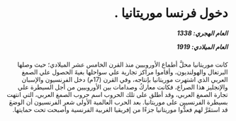 <h1 dir="rtl">دخول فرنسا موريتانيا .</h1>

<h5 dir="rtl">العام الهجري:  1338

العام الميلادي: 1919

</h5>

<p dir="rtl">كانت موريتانيا محلَّ أطماع الأوروبيين منذ القرن الخامس عشر الميلادي؛ حيث وصلها البرتغال والهولنديون، وأقاموا مراكز تجارية علي سواحلها بغيةَ الحصول علي الصمغ العربي الذي اشتهرت موريتانيا بإنتاجه، وفي القرن (17م) دخل الفرنسيون والإسبان والإنجليز هذا الصراع، فكانت معاركُ وصدامات بين الأوروبيين من أجل السيطرة علي تجارة الصمغ العربي، وقد أطلق على تلك الحروب اسم حروب الصمغ العربي، التي انتهت بسيطرة الفرنسيين على موريتانيا. بعد الحرب العالمية الأولى شعر الفرنسيون أن الوضعَ قد استقَرَّ لهم فعدُّوا موريتانيا جزءًا من إفريقيا الغربية الفرنسية وأصبحت تحت حمايتها.</p></br>
